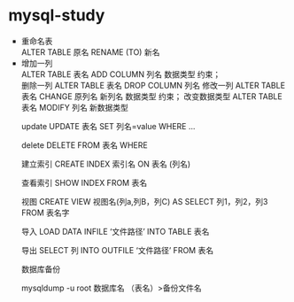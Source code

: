 # mysql-study
 
<ul style="list-style-type:square">
<li>重命名表 <br/>
 ALTER TABLE 原名 RENAME (TO) 新名
 </li>
<li>增加一列 <br/>
ALTER TABLE 表名 ADD COLUMN 列名 数据类型 约束；
</li>
删除一列 
ALTER TABLE 表名 DROP COLUMN 列名
修改一列
ALTER TABLE 表名 CHANGE 原列名 新列名 数据类型 约束；
改变数据类型
ALTER TABLE 表名 MODIFY 列名 新数据类型

update
UPDATE 表名 SET 列名=value  WHERE ...

delete 
DELETE FROM 表名 WHERE 

建立索引
CREATE INDEX 索引名 ON 表名 (列名)

查看索引
SHOW INDEX FROM 表名


视图
CREATE VIEW  视图名(列a,列B，列C) AS SELECT 列1，列2，列3 FROM 表名字

导入
LOAD DATA INFILE ‘文件路径’ INTO TABLE 表名

导出 
SELECT 列 INTO OUTFILE ‘文件路径’ FROM 表名

数据库备份

mysqldump -u root 数据库名 （表名）>备份文件名
</ul>
